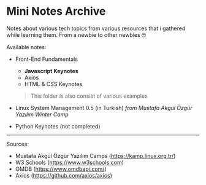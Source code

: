 # Mini Notes Archive

Notes about various tech topics from various resources that i gathered while learning them. From a newbie to other newbies :nerd_face:

Available notes:

* Front-End Fundamentals
  * **Javascript Keynotes**
  * Axios
  * HTML & CSS Keynotes
  
  > This folder is also consist of various examples

* Linux System Management 0.5 (in Turkish) *from Mustafa Akgül Özgür Yazılım Winter Camp*
* Python Keynotes (not completed)

---

Sources:

* Mustafa Akgül Özgür Yazılım Camps (<https://kamp.linux.org.tr/>)
* W3 Schools (<https://www.w3schools.com>)
* OMDB (<https://www.omdbapi.com/>)
* Axios (<https://github.com/axios/axios>)
